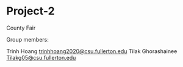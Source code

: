 # Project-2
County Fair

Group members:

Trinh Hoang trinhhoang2020@csu.fullerton.edu
Tilak Ghorashainee Tilakg05@csu.fullerton.edu
